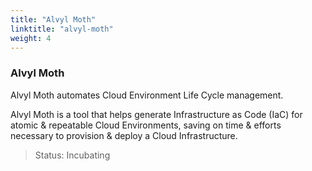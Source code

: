 ```yaml
---
title: "Alvyl Moth"
linktitle: "alvyl-moth"
weight: 4
---
```


### Alvyl Moth

Alvyl Moth automates Cloud Environment Life Cycle management.

Alvyl Moth is a tool that helps generate Infrastructure as Code (IaC) for atomic & repeatable Cloud Environments, saving on time & efforts necessary to provision & deploy a Cloud Infrastructure.

> Status: Incubating
